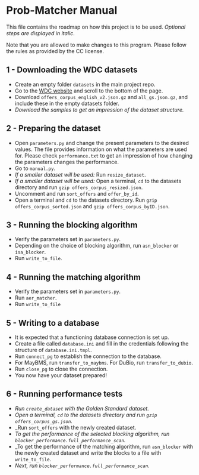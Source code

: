 # Prob-Matcher Manual

This file contains the roadmap on how this project is to be used. 
_Optional steps are displayed in italic_. 

Note that you are allowed to make changes to this program. 
Please follow the rules as provided by the CC license. 

## 1 - Downloading the WDC datasets
- Create an empty folder ```datasets``` in the main project repo.
- Go to the [WDC website](http://webdatacommons.org/largescaleproductcorpus/v2/index.html) and scroll to the bottom of the page.
- Download ```offers_corpus_english_v2.json.gz``` and ```all_gs.json.gz```, and include these in the empty datasets folder.
- _Download the samples to get an impression of the dataset structure._

## 2 - Preparing the dataset
- Open ```parameters.py``` and change the present parameters to the desired values. The file provides information on what the parameters are used for. Please check ```performance.txt``` to get an impression of how changing the parameters changes the performance.
- Go to ```manual.py```. 
- _If a smaller dataset will be used:_ Run ```resize_dataset```. 
- _If a smaller dataset will be used:_ Open a terminal, ```cd``` to the datasets directory and run <nobr>```gzip offers_corpus_resized.json```.</nobr>
- Uncomment and run ```sort_offers``` and ```offer_by_id```.
- Open a terminal and ```cd``` to the datasets directory. Run <nobr>```gzip offers_corpus_sorted.json```</nobr> and <nobr>```gzip offers_corpus_byID.json```.</nobr>

## 3 - Running the blocking algorithm
- Verify the parameters set in ```parameters.py```.
- Depending on the choice of blocking algorithm, run ```asn_blocker``` or ```isa_blocker```.
- Run ```write_to_file```.

## 4 - Running the matching algorithm
- Verify the parameters set in ```parameters.py```.
- Run ```aer_matcher```.
- Run ```write_to_file```

## 5 - Writing to a database
- It is expected that a functioning database connection is set up.
- Create a file called ```database.ini``` and fill in the credentials following the structure of ```database.ini.tmpl```.
- Run ```connect_pg``` to establish the connection to the database.
- For MayBMS, run ```transfer_to_maybms```. For DuBio, run ```transfer_to_dubio```.
- Run ```close_pg``` to close the connection. 
- You now have your dataset prepared!

## 6 - Running performance tests
- _Run ```create_dataset``` with the Golden Standard dataset._
- _Open a terminal, ```cd``` to the datasets directory and run <nobr>```gzip offers_corpus_gs.json```.</nobr>_
- _Run ```sort_offers``` with the newly created dataset.
- _To get the performance of the selected blocking algorithm, run ```blocker_performance.full_performance_scan```._
- _To get the performance of the matching algorithm, run ```asn_blocker``` with the newly created dataset and write the blocks to a file with ```write_to_file```.
- _Next, run ```blocker_performance.full_performance_scan```._